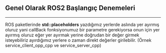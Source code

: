 ## Genel Olarak ROS2 Başlangıç Denemeleri
---------------------------

ROS paketlerinde **std::placeholders** yazdığımız yerlerde  aslında yer ayırmış oluruz yani callBack fonksiyonumuz bir parametre gerekiyorsa onun için yer ayırmış oluruz eğer yer ayırmak yerine doğrudan bir değer girmek isteyebiliriz ayırdığımız yerlere  o zaman direkt değerler girilebilir. (Örnek service_client_opp_cpp ve service_server_cpp)